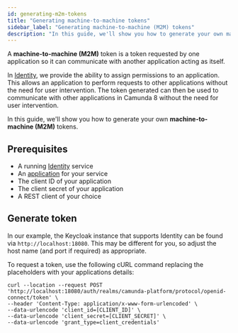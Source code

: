 ```yaml
---
id: generating-m2m-tokens
title: "Generating machine-to-machine tokens"
sidebar_label: "Generating machine-to-machine (M2M) tokens"
description: "In this guide, we'll show you how to generate your own machine-to-machine (M2M) tokens."
---
```


A **machine-to-machine (M2M)** token is a token requested by one application so it can
communicate with another application acting as itself.

In [Identity](/self-managed/identity/what-is-identity.md), we provide the ability to assign permissions to an application. This allows an application to perform requests to other applications without the need for user intervention. The token generated can then be used to communicate with other applications in Camunda 8 without
the need for user intervention.

In this guide, we'll show you how to generate your own **machine-to-machine (M2M)** tokens.

## Prerequisites

- A running [Identity](/self-managed/identity/what-is-identity.md) service
- An [application](/self-managed/concepts/access-control/applications.md) for your service
- The client ID of your application
- The client secret of your application
- A REST client of your choice

## Generate token

In our example, the Keycloak instance that supports Identity can be found via `http://localhost:18080`.
This may be different for you, so adjust the host name (and port if required) as appropriate.

To request a token, use the following cURL command replacing the placeholders with your applications
details:

```
curl --location --request POST 'http://localhost:18080/auth/realms/camunda-platform/protocol/openid-connect/token' \
--header 'Content-Type: application/x-www-form-urlencoded' \
--data-urlencode 'client_id=[CLIENT_ID]' \
--data-urlencode 'client_secret=[CLIENT_SECRET]' \
--data-urlencode 'grant_type=client_credentials'
```
